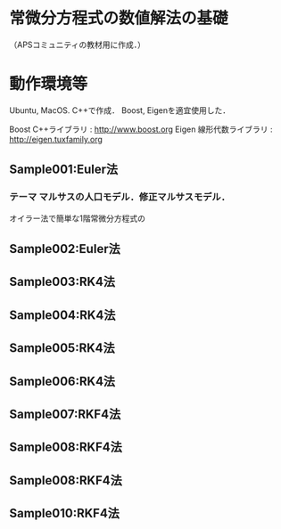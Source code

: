 # 常微分方程式の数値解法の基礎

（APSコミュニティの教材用に作成．）

# 動作環境等
Ubuntu, MacOS.
C++で作成．
Boost, Eigenを適宜使用した．

Boost C++ライブラリ : http://www.boost.org
Eigen 線形代数ライブラリ : http://eigen.tuxfamily.org

## Sample001:Euler法
### テーマ マルサスの人口モデル．修正マルサスモデル．
オイラー法で簡単な1階常微分方程式の

## Sample002:Euler法

## Sample003:RK4法

## Sample004:RK4法

## Sample005:RK4法

## Sample006:RK4法

## Sample007:RKF4法

## Sample008:RKF4法

## Sample008:RKF4法

## Sample010:RKF4法
